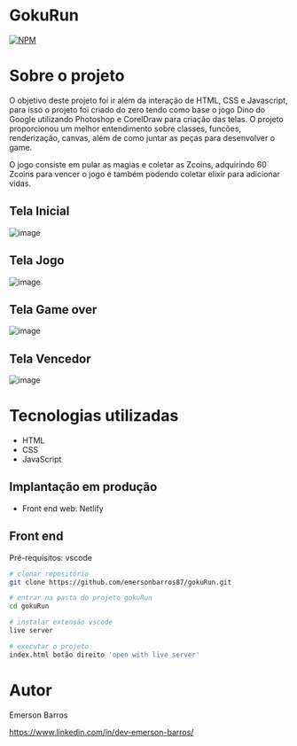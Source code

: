 # GokuRun
[![NPM](https://img.shields.io/npm/l/react)](https://github.com/emersonbarros87/gokuRun/blob/main/license) 

# Sobre o projeto

O objetivo deste projeto foi ir além da interação de HTML, CSS e Javascript, para isso o projeto foi criado do zero tendo como base o jogo Dino do Google utilizando Photoshop e CorelDraw para criação das telas. O projeto proporcionou um melhor entendimento sobre classes, funcões, renderização, canvas, além de como juntar as peças para desenvolver o game.

O jogo consiste em pular as magias e coletar as Zcoins, adquirindo 60 Zcoins para vencer o jogo e também podendo coletar elixir para adicionar vidas.

## Tela Inicial
![image](https://user-images.githubusercontent.com/75150416/209837794-d3cd8891-f371-4753-bcd2-50841938778f.png)

## Tela Jogo
![image](https://user-images.githubusercontent.com/75150416/209838016-df368a4b-4151-43f6-a741-708a9bee4d17.png)

## Tela Game over
![image](https://user-images.githubusercontent.com/75150416/209838369-1a4af7c0-d714-4da8-855f-4036532ac398.png)

## Tela Vencedor
![image](https://user-images.githubusercontent.com/75150416/209838491-2c328cc4-bc1a-4fef-8141-e5d33d0aa5ef.png)



# Tecnologias utilizadas
- HTML
- CSS 
- JavaScript

## Implantação em produção
- Front end web: Netlify

## Front end
Pré-requisitos: vscode

```bash
# clonar repositório
git clone https://github.com/emersonbarros87/gokuRun.git

# entrar na pasta do projeto gokuRun
cd gokuRun

# instalar extensão vscode
live server

# executar o projeto
index.html botão direito 'open with live server'
```

# Autor

Emerson Barros

https://www.linkedin.com/in/dev-emerson-barros/


